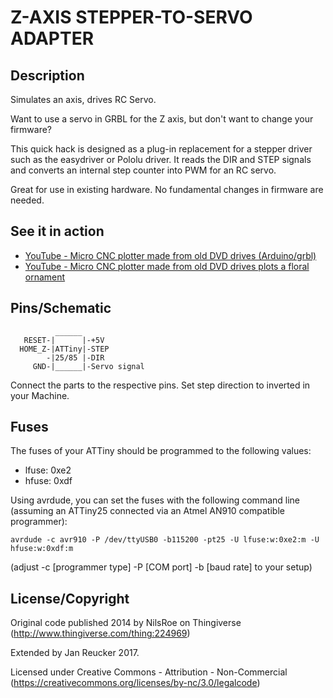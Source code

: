 Z-AXIS STEPPER-TO-SERVO ADAPTER
===============================

Description
-----------

Simulates an axis, drives RC Servo.

Want to use a servo in GRBL for the Z axis, but don't want to change
your firmware?

This quick hack is designed as a plug-in replacement for a stepper
driver such as the easydriver or Pololu driver. It reads the DIR and
STEP signals and converts an internal step counter into PWM for an
RC servo.

Great for use in existing hardware. No fundamental changes in firmware
are needed.


See it in action
----------------

* [YouTube - Micro CNC plotter made from old DVD drives (Arduino/grbl)](https://youtu.be/HlBhCY8luEI)
* [YouTube - Micro CNC plotter made from old DVD drives plots a floral ornament](https://youtu.be/K-D9JYRs5zM)



Pins/Schematic
--------------

```
          ______
   RESET-|      |-+5V
  HOME_Z-|ATTiny|-STEP
        -|25/85 |-DIR
     GND-|______|-Servo signal
```

Connect the parts to the respective pins. Set step direction to
inverted in your Machine.


Fuses
-----

The fuses of your ATTiny should be programmed to the following values:

* lfuse: 0xe2
* hfuse: 0xdf

Using avrdude, you can set the fuses with the following command line (assuming
an ATTiny25 connected via an Atmel AN910 compatible programmer):

```
avrdude -c avr910 -P /dev/ttyUSB0 -b115200 -pt25 -U lfuse:w:0xe2:m -U hfuse:w:0xdf:m
```

(adjust -c [programmer type] -P [COM port] -b [baud rate] to your setup)


License/Copyright
-----------------

Original code published 2014 by NilsRoe on Thingiverse
(http://www.thingiverse.com/thing:224969)

Extended by Jan Reucker 2017.

Licensed under Creative Commons - Attribution - Non-Commercial
(https://creativecommons.org/licenses/by-nc/3.0/legalcode)


